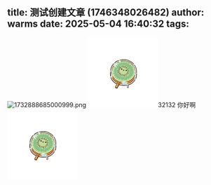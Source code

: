 title: 测试创建文章 (1746348026482)
author: warms
date: 2025-05-04 16:40:32
tags:
---
![1732888685000999.png](/images/1732888685000999.png)
![21321312312](/images/21321312312.png)32132
你好啊
![3.png](/images/3_1746348036029.png)

